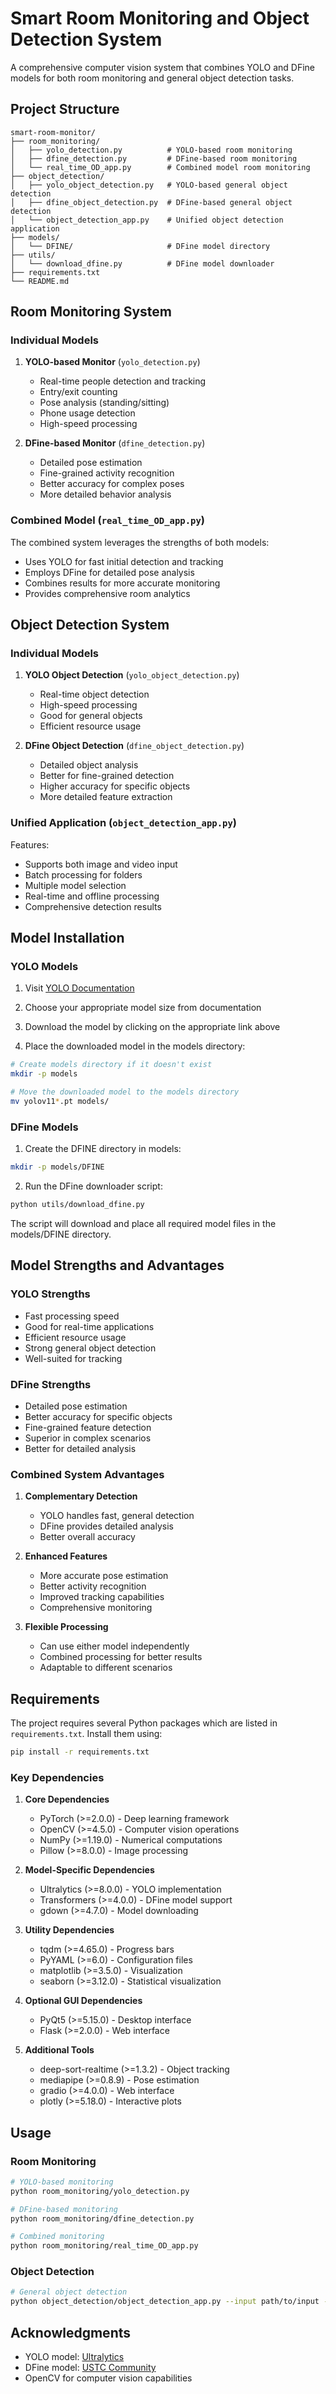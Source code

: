 # Smart Room Monitoring and Object Detection System

A comprehensive computer vision system that combines YOLO and DFine models for both room monitoring and general object detection tasks.

## Project Structure

```
smart-room-monitor/
├── room_monitoring/
│   ├── yolo_detection.py          # YOLO-based room monitoring
│   ├── dfine_detection.py         # DFine-based room monitoring
│   └── real_time_OD_app.py        # Combined model room monitoring
├── object_detection/
│   ├── yolo_object_detection.py   # YOLO-based general object detection
│   ├── dfine_object_detection.py  # DFine-based general object detection
│   └── object_detection_app.py    # Unified object detection application
├── models/
│   └── DFINE/                     # DFine model directory
├── utils/
│   └── download_dfine.py          # DFine model downloader
├── requirements.txt
└── README.md
```

## Room Monitoring System

### Individual Models

1. **YOLO-based Monitor** (`yolo_detection.py`)
   - Real-time people detection and tracking
   - Entry/exit counting
   - Pose analysis (standing/sitting)
   - Phone usage detection
   - High-speed processing

2. **DFine-based Monitor** (`dfine_detection.py`)
   - Detailed pose estimation
   - Fine-grained activity recognition
   - Better accuracy for complex poses
   - More detailed behavior analysis

### Combined Model (`real_time_OD_app.py`)

The combined system leverages the strengths of both models:
- Uses YOLO for fast initial detection and tracking
- Employs DFine for detailed pose analysis
- Combines results for more accurate monitoring
- Provides comprehensive room analytics

## Object Detection System

### Individual Models

1. **YOLO Object Detection** (`yolo_object_detection.py`)
   - Real-time object detection
   - High-speed processing
   - Good for general objects
   - Efficient resource usage

2. **DFine Object Detection** (`dfine_object_detection.py`)
   - Detailed object analysis
   - Better for fine-grained detection
   - Higher accuracy for specific objects
   - More detailed feature extraction

### Unified Application (`object_detection_app.py`)

Features:
- Supports both image and video input
- Batch processing for folders
- Multiple model selection
- Real-time and offline processing
- Comprehensive detection results

## Model Installation

### YOLO Models
1. Visit [YOLO Documentation](https://docs.ultralytics.com/tasks/detect/)

2. Choose your appropriate model size from documentation

3. Download the model by clicking on the appropriate link above

4. Place the downloaded model in the models directory:
```bash
# Create models directory if it doesn't exist
mkdir -p models

# Move the downloaded model to the models directory
mv yolov11*.pt models/
```

### DFine Models
1. Create the DFINE directory in models:
```bash
mkdir -p models/DFINE
```

2. Run the DFine downloader script:
```bash
python utils/download_dfine.py
```

The script will download and place all required model files in the models/DFINE directory.

## Model Strengths and Advantages

### YOLO Strengths
- Fast processing speed
- Good for real-time applications
- Efficient resource usage
- Strong general object detection
- Well-suited for tracking

### DFine Strengths
- Detailed pose estimation
- Better accuracy for specific objects
- Fine-grained feature detection
- Superior in complex scenarios
- Better for detailed analysis

### Combined System Advantages
1. **Complementary Detection**
   - YOLO handles fast, general detection
   - DFine provides detailed analysis
   - Better overall accuracy

2. **Enhanced Features**
   - More accurate pose estimation
   - Better activity recognition
   - Improved tracking capabilities
   - Comprehensive monitoring

3. **Flexible Processing**
   - Can use either model independently
   - Combined processing for better results
   - Adaptable to different scenarios

## Requirements

The project requires several Python packages which are listed in `requirements.txt`. Install them using:

```bash
pip install -r requirements.txt
```

### Key Dependencies

1. **Core Dependencies**
   - PyTorch (>=2.0.0) - Deep learning framework
   - OpenCV (>=4.5.0) - Computer vision operations
   - NumPy (>=1.19.0) - Numerical computations
   - Pillow (>=8.0.0) - Image processing

2. **Model-Specific Dependencies**
   - Ultralytics (>=8.0.0) - YOLO implementation
   - Transformers (>=4.0.0) - DFine model support
   - gdown (>=4.7.0) - Model downloading

3. **Utility Dependencies**
   - tqdm (>=4.65.0) - Progress bars
   - PyYAML (>=6.0) - Configuration files
   - matplotlib (>=3.5.0) - Visualization
   - seaborn (>=3.12.0) - Statistical visualization

4. **Optional GUI Dependencies**
   - PyQt5 (>=5.15.0) - Desktop interface
   - Flask (>=2.0.0) - Web interface

5. **Additional Tools**
   - deep-sort-realtime (>=1.3.2) - Object tracking
   - mediapipe (>=0.8.9) - Pose estimation
   - gradio (>=4.0.0) - Web interface
   - plotly (>=5.18.0) - Interactive plots

## Usage

### Room Monitoring
```bash
# YOLO-based monitoring
python room_monitoring/yolo_detection.py

# DFine-based monitoring
python room_monitoring/dfine_detection.py

# Combined monitoring
python room_monitoring/real_time_OD_app.py
```

### Object Detection
```bash
# General object detection
python object_detection/object_detection_app.py --input path/to/input --model [yolo|dfine|combined]
```

## Acknowledgments

- YOLO model: [Ultralytics](https://github.com/ultralytics/yolov5)
- DFine model: [USTC Community](https://github.com/ustc-community/dfine)
- OpenCV for computer vision capabilities
